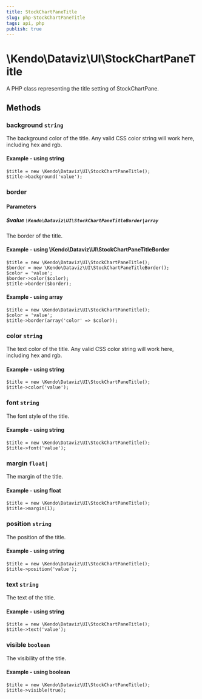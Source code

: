 ```yaml
---
title: StockChartPaneTitle
slug: php-StockChartPaneTitle
tags: api, php
publish: true
---
```


# \Kendo\Dataviz\UI\StockChartPaneTitle

A PHP class representing the title setting of StockChartPane.


## Methods

### background `string`

The background color of the title. Any valid CSS color string will work here, including
hex and rgb.


#### Example - using string
    $title = new \Kendo\Dataviz\UI\StockChartPaneTitle();
    $title->background('value');

### border

#### Parameters

##### $value `\Kendo\Dataviz\UI\StockChartPaneTitleBorder|array`

The border of the title.


#### Example - using \Kendo\Dataviz\UI\StockChartPaneTitleBorder

    $title = new \Kendo\Dataviz\UI\StockChartPaneTitle();
    $border = new \Kendo\Dataviz\UI\StockChartPaneTitleBorder();
    $color = 'value';
    $border->color($color);
    $title->border($border);

#### Example - using array

    $title = new \Kendo\Dataviz\UI\StockChartPaneTitle();
    $color = 'value';
    $title->border(array('color' => $color));

### color `string`

The text color of the title. Any valid CSS color string will work here, including hex and rgb.


#### Example - using string
    $title = new \Kendo\Dataviz\UI\StockChartPaneTitle();
    $title->color('value');

### font `string`

The font style of the title.


#### Example - using string
    $title = new \Kendo\Dataviz\UI\StockChartPaneTitle();
    $title->font('value');

### margin `float|`

The margin of the title.


#### Example - using float
    $title = new \Kendo\Dataviz\UI\StockChartPaneTitle();
    $title->margin(1);

### position `string`

The position of the title.


#### Example - using string
    $title = new \Kendo\Dataviz\UI\StockChartPaneTitle();
    $title->position('value');

### text `string`

The text of the title.


#### Example - using string
    $title = new \Kendo\Dataviz\UI\StockChartPaneTitle();
    $title->text('value');

### visible `boolean`

The visibility of the title.


#### Example - using boolean
    $title = new \Kendo\Dataviz\UI\StockChartPaneTitle();
    $title->visible(true);

